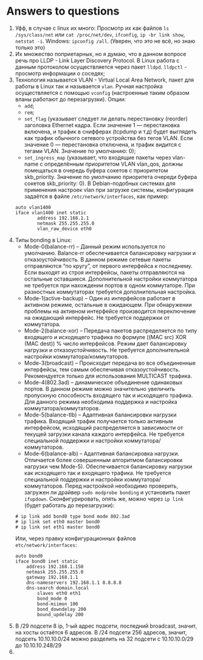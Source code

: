# Answers to questions

1. Уфф, в случае с linux их много: Просмотр их как файлов `ls /sys/class/net` или `cat /proc/net/dev`, `ifconfig`, `ip -br link show`, `netstat -i`.
   Windows: `ipconfig /all`. (Уверен, что это не всё, но знаю только это)
2. Их множество поприетарных, но я думаю, что в данном вопросе речь про LLDP - Link Layer Discovery Protocol. 
   В Linux работа с данным протоколом осуществляется через пакет `lldpd`.
   `lldpctl` - просмотр информации о соседях;
3. Технология называется VLAN -  Virtual Local Area Network, пакет для работы в Linux так и называется `vlan`.
   Ручная настройка осуществляется с помощью `vconfig` (настроенные таким образом вланы работают до перезагрузки). 
   Опции: 
   * `add`;
   * `rem`;
   * `set_flag` (указывает следует ли делать перестановку (reorder) заголовка Ethernet кадра. Если значение 1 — перестановка включена, и трафик в снифферах (tcpdump и т.д)  будет выглядеть как трафик обычного сетевого устройства без тегов VLAN. Если значение 0 — перестановка отключена, и трафик видится с тегами VLAN. Значение по умолчанию: 0);
   * `set_ingress_map` (указывает, что входящие пакеты через vlan-name с определённым приоритетом VLAN vlan_qos, должны помещаться в очередь буфера сокетов с приоритетом  skb_priority. Значение по умолчанию приоритета очереди буфера сокетов skb_priority: 0).
   В Debian-подобных системах для применения настроек vlan при загрузке системы, конфигурация задаётся в файле `/etc/network/interfaces`, как пример:
   ```
   auto vlan1400
   iface vlan1400 inet static
           address 192.168.1.1
           netmask 255.255.255.0
           vlan_raw_device eth0
   ```
4. Типы bonding в Linux:
   * Mode-0(balance-rr) – Данный режим используется по умолчанию. Balance-rr обеспечивается балансировку нагрузки и отказоустойчивость. В данном режиме сетевые пакеты отправляются “по кругу”, от первого интерфейса к последнему. Если выходят из строя интерфейсы, пакеты отправляются на остальные оставшиеся. Дополнительной настройки коммутатора не требуется при нахождении портов в одном коммутаторе. При разностных коммутаторах требуется дополнительная настройка.
   * Mode-1(active-backup) – Один из интерфейсов работает в активном режиме, остальные в ожидающем. При обнаружении проблемы на активном интерфейсе производится переключение на ожидающий интерфейс. Не требуется поддержки от коммутатора.
   * Mode-2(balance-xor) – Передача пакетов распределяется по типу входящего и исходящего трафика по формуле ((MAC src) XOR (MAC dest)) % число интерфейсов. Режим дает балансировку нагрузки и отказоустойчивость. Не требуется дополнительной настройки коммутатора/коммутаторов.
   * Mode-3(broadcast) – Происходит передача во все объединенные интерфейсы, тем самым обеспечивая отказоустойчивость. Рекомендуется только для использования MULTICAST трафика.
   * Mode-4(802.3ad) – динамическое объединение одинаковых портов. В данном режиме можно значительно увеличить пропускную способность входящего так и исходящего трафика. Для данного режима необходима поддержка и настройка коммутатора/коммутаторов.
   * Mode-5(balance-tlb) – Адаптивная балансировки нагрузки трафика. Входящий трафик получается только активным интерфейсом, исходящий распределяется в зависимости от текущей загрузки канала каждого интерфейса. Не требуется специальной поддержки и настройки коммутатора/коммутаторов.
   * Mode-6(balance-alb) – Адаптивная балансировка нагрузки. Отличается более совершенным алгоритмом балансировки нагрузки чем Mode-5). Обеспечивается балансировку нагрузки как исходящего так и входящего трафика. Не требуется специальной поддержки и настройки коммутатора/коммутаторов. 
   Перед настройкой необходимо проверить, загружен ли драйвер `sudo modprobe bonding` и установить пакет `ifupdown`.
   Сконфигурировать, опять же, можно через `ip link` (будет работать до перезагрузки):
   ```
   # ip link add bond0 type bond mode 802.3ad
   # ip link set eth0 master bond0
   # ip link set eth1 master bond0
   ```
   Или, через правку конфигурационных файлов `etc/network/interfaces`:
   ```
   auto bond0
   iface bond0 inet static
       address 192.168.1.150
       netmask 255.255.255.0    
       gateway 192.168.1.1
       dns-nameservers 192.168.1.1 8.8.8.8
       dns-search domain.local
           slaves eth0 eth1
           bond_mode 0
           bond-miimon 100
           bond_downdelay 200
           bound_updelay 200
    ```
5. В /29 подсети 8 ip, 1-ый адрес подсети, последний broadcast, значит, на хосты остаётся 6 адресов.
   В /24 подсети 256 адресов, значит, подсеть 10.10.10.0/24 можно разделить на 32 подсети с 10.10.10.0/29 до 10.10.10.248/29
6.   